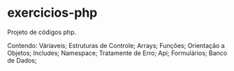 # exercicios-php

Projeto de códigos php.

Contendo:
Váriaveis;
Estruturas de Controle;
Arrays;
Funções;
Orientação a Objetos;
Includes;
Namespace;
Tratamente de Erro;
Api;
Formulários;
Banco de Dados;
